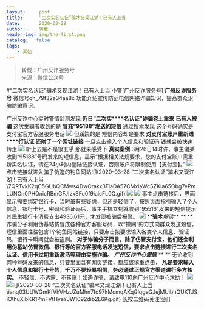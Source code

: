```yaml
---
layout:     post
title:      “二次实名认证”骗术又现江湖！已有人上当
date:       2020-03-28
author:     转载
header-img: img/the-first.png
catalog:   false
tags:
    - 其他
---
```


<blockquote><p>转载：广州反诈服务号<br>
来源：微信公众号</p></blockquote>

#“二次实名认证”骗术又现江湖！已有人上当
小警[广州反诈服务号]
**广州反诈服务号**
微信号gh_79f32a34aa8c
功能介绍宣传防范电信网络诈骗知识，提高群众识骗防骗意识。

广州反诈中心实时警情监测发现
**近日“二次实****名认证”诈骗卷土重来**
**已有人被骗**
这次受骗者收到的是
**冒充“95188”发送的短信**
通过搜索发现
这个号码确实是
支付宝官方客服服务电话
![]({{site.baseurl}}/postimg/U80CvqU0rQoCJHbXDZfqGo9PVeV20zYv3PPJ0HOKVBARFy8NUbsea2zfkibZO16AvLqJia940bulcI1eia5mXDRtA.png)
但蹊跷的是
短信内容却是要求
**对支付宝账户重新进****行认证**
**还附了一个网址链接**
一旦点击输入个人信息和验证码
钱就会被快速转走
![]({{site.baseurl}}/postimg/U80CvqU0rQoCJHbXDZfqGo9PVeV20zYvfbdOKqkHfF0jKT5M169EvMtR56qtJK4sFO9dPJHn2YlsNI8mlORcIA.gif)
听上去是不是很玄乎
那就来感受下
**真实案例**
3月26日14时许，事主谢某收到“95188”号码发来的短信息，显示“根据相关法规要求，您的支付宝账户需重新实名认证，请在24小时内登陆链接认证，否则账户将限制使用【支付宝】。”
![]({{site.baseurl}}/postimg/U80CvqU0rQoCJHbXDZfqGo9PVeV20zYvxKFb38OEM1lgyBy1icE6P5ImKnnScE2glP0GM6WCFmFZJyG69H4Derg.png)
点击链接就进入骗子伪造的钓鱼网站![](2020-03-28
“二次实名认证”骗术又现江湖！已有人上当\\7QRTvkK2qC5GUbQCMws4DwCrakx3FiaDA57CMxiaWcSZKIa65Obg7ePmLUNOn0PHQnicRBmGFJIzxSFu0f9iaicFL0Q.gif)
![]({{site.baseurl}}/postimg/U80CvqU0rQoCJHbXDZfqGo9PVeV20zYvrIMCKardavZyibiaRYZ8GknBW85MfxvlIqejAsrgUeqkTVw4EWFlSBFQ.png)
![]({{site.baseurl}}/postimg/U80CvqU0rQoCJHbXDZfqGo9PVeV20zYvVibMibSuY0UN7ctzAz0giciburHjzmiaOBWzOngQ5PhmjUXG3icyFubtUUbg.png)
事主点击链接后，界面显示需要绑定银行卡，当时虽有些疑虑，但还是轻信了，按照页面指引输入了个人信息、银行卡号、密码和验证码后，事主手机立刻就收到“95516”发来的短信提示其民生银行卡消费支出4936.61元，才发现被骗后报警。
![]({{site.baseurl}}/postimg/Ljib4So7yuWiadeJ0icV0IyPcSPezJZe7COH8D9IojeYg4RBBljibJTd4Iy7y9H2CPicQl1792RCP9IczicA6NAxkrqA.gif)
_**_**骗术**_解读**_
_**
**_
诈骗分子利用伪基站仿冒成各种官方客服号码，以“撒网”的方式向群众发送短信，短信里面往往包含1个钓鱼网站链接，只要点击按要求输入各类个人信息、验证码，银行卡瞬间就会被盗刷。
**对于诈骗分子而言，除了仿冒支付宝，他们还会利用伪基站仿冒微信、银行等的官方客服电话发送短信，要求点击链接进行二次实名认证、信用卡过期重新激活等理由实施诈骗。**
_**广州反诈中心提醒**_
_**
**_
无论收到何种号码发来的信息，只要里面含有网页链接，都应该慎重点击，
**凡是要求输入个人信息和银行卡号的，千万不要轻易相信，务必通过正规官方渠道进行多方核实。**
不轻信、不透露、不转账！如遇诈骗，请致电110向广州反诈中心求助！
![]({{site.baseurl}}/postimg/Ljib4So7yuWiadeJ0icV0IyPcSPezJZe7COH8D9IojeYg4RBBljibJTd4Iy7y9H2CPicQl1792RCP9IczicA6NAxkrqA.gif)
![]({{site.baseurl}}/postimg/U80CvqU0rQoCJHbXDZfqGo9PVeV20zYvicZ9bnRNfYKADia7DENqSAdskI5yzeKSJSPIVbFs7icjfBjyDSibA0C0Ow.jpeg)![](2020-03-28
“二次实名认证”骗术又现江湖！已有人上当\\ianq03UUWGmKfVhVHzJZuMhn7fo97kMcmqAKqGlqgeGJejMUibhQUKTJSKXhuXibKR1PmFVtHyeYJW1092dib2L6Kg.gif)
长按二维码关注我们
